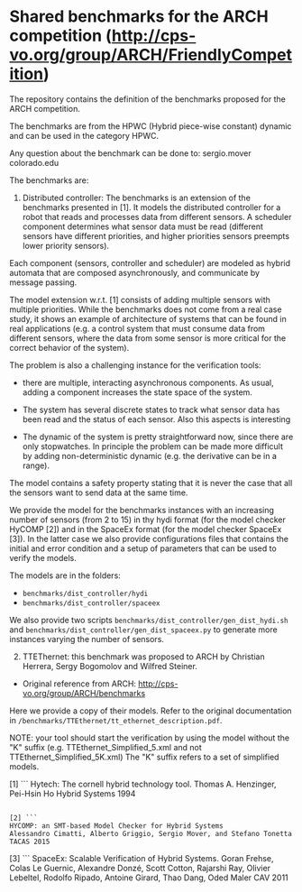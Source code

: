 # Shared benchmarks for the ARCH competition (http://cps-vo.org/group/ARCH/FriendlyCompetition)

The repository contains the definition of the benchmarks proposed for the ARCH competition.

The benchmarks are from the HPWC (Hybrid piece-wise constant) dynamic and can be used in the category HPWC.

Any question about the benchmark can be done to: sergio.mover <at> colorado.edu

The benchmarks are:
1. Distributed controller: The benchmarks is an extension of the benchmarks presented in [1].
It models the distributed controller
for a robot that reads and processes data from different sensors. A
scheduler component determines what sensor data must be read
(different sensors have different priorities, and higher priorities
sensors preempts lower priority sensors).

Each component (sensors, controller and scheduler) are modeled as
hybrid automata that are composed asynchronously, and communicate by
message passing.

The model extension w.r.t. [1] consists of adding multiple sensors
with multiple priorities.
While the benchmarks does not come from a real case study, it shows an
example of architecture of systems that can be found in real
applications (e.g. a control system that must consume data from
different sensors, where the data from some sensor is more critical
for the correct behavior of the system).

The problem is also a challenging instance for the verification tools:
- there are multiple, interacting asynchronous components.
As usual, adding a component increases the state space of the system.
- The system has several discrete states to track what sensor data has  been read and the status of each sensor.
Also this aspects is interesting 

- The dynamic of the system is pretty straightforward now, since there  are only stopwatches.
In principle the problem can be made more difficult by adding non-deterministic dynamic (e.g. the derivative can be in a range).

The model contains a safety property stating that it is never the case that all the sensors want to send data at the same time.


We provide the model for the benchmarks instances with an increasing
number of sensors (from 2 to 15) in thy hydi format (for the model
checker HyCOMP [2]) and in the SpaceEx format (for the model checker
SpaceEx [3]). In the latter case we also provide configurations files
that contains the initial and error condition and a setup of
parameters that can be used to verify the models.

The models are in the folders:
- `benchmarks/dist_controller/hydi`
- `benchmarks/dist_controller/spaceex`

We also provide two scripts `benchmarks/dist_controller/gen_dist_hydi.sh`
and `benchmarks/dist_controller/gen_dist_spaceex.py` to generate more
instances varying the number of sensors.


2. TTEThernet: this benchmark was proposed to ARCH by Christian Herrera, Sergy Bogomolov and Wilfred Steiner.

- Original reference from ARCH: http://cps-vo.org/group/ARCH/benchmarks

Here we provide a copy of their models.
Refer to the original documentation in `/benchmarks/TTEthernet/tt_ethernet_description.pdf`.

NOTE: your tool should start the verification by using the model without the "K" suffix (e.g. TTEthernet_Simplified_5.xml and not TTEthernet_Simplified_5K.xml)
The "K" suffix refers to a set of simplified models.


[1] ```
Hytech: The cornell hybrid technology tool.
Thomas A. Henzinger, Pei-Hsin Ho
Hybrid Systems 1994
```

[2] ```
HYCOMP: an SMT-based Model Checker for Hybrid Systems
Alessandro Cimatti, Alberto Griggio, Sergio Mover, and Stefano Tonetta
TACAS 2015
```

[3] ```
SpaceEx: Scalable Verification of Hybrid Systems.
Goran Frehse, Colas Le Guernic, Alexandre Donzé, Scott Cotton, Rajarshi Ray, Olivier Lebeltel, Rodolfo Ripado, Antoine Girard, Thao Dang, Oded Maler
CAV 2011
```

